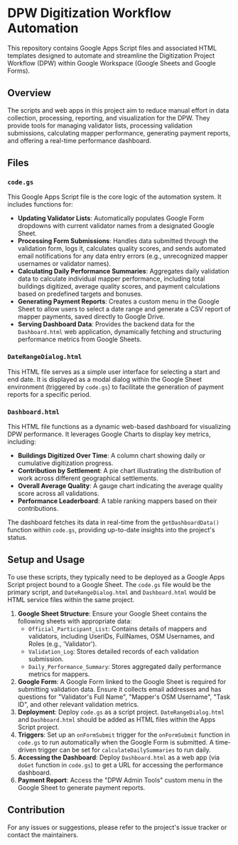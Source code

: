 # DPW Digitization Workflow Automation

This repository contains Google Apps Script files and associated HTML templates designed to automate and streamline the Digitization Project Workflow (DPW) within Google Workspace (Google Sheets and Google Forms).

## Overview

The scripts and web apps in this project aim to reduce manual effort in data collection, processing, reporting, and visualization for the DPW. They provide tools for managing validator lists, processing validation submissions, calculating mapper performance, generating payment reports, and offering a real-time performance dashboard.

## Files

### `code.gs`

This Google Apps Script file is the core logic of the automation system. It includes functions for:

-   **Updating Validator Lists**: Automatically populates Google Form dropdowns with current validator names from a designated Google Sheet.
-   **Processing Form Submissions**: Handles data submitted through the validation form, logs it, calculates quality scores, and sends automated email notifications for any data entry errors (e.g., unrecognized mapper usernames or validator names).
-   **Calculating Daily Performance Summaries**: Aggregates daily validation data to calculate individual mapper performance, including total buildings digitized, average quality scores, and payment calculations based on predefined targets and bonuses.
-   **Generating Payment Reports**: Creates a custom menu in the Google Sheet to allow users to select a date range and generate a CSV report of mapper payments, saved directly to Google Drive.
-   **Serving Dashboard Data**: Provides the backend data for the `Dashboard.html` web application, dynamically fetching and structuring performance metrics from Google Sheets.

### `DateRangeDialog.html`

This HTML file serves as a simple user interface for selecting a start and end date. It is displayed as a modal dialog within the Google Sheet environment (triggered by `code.gs`) to facilitate the generation of payment reports for a specific period.

### `Dashboard.html`

This HTML file functions as a dynamic web-based dashboard for visualizing DPW performance. It leverages Google Charts to display key metrics, including:

-   **Buildings Digitized Over Time**: A column chart showing daily or cumulative digitization progress.
-   **Contribution by Settlement**: A pie chart illustrating the distribution of work across different geographical settlements.
-   **Overall Average Quality**: A gauge chart indicating the average quality score across all validations.
-   **Performance Leaderboard**: A table ranking mappers based on their contributions.

The dashboard fetches its data in real-time from the `getDashboardData()` function within `code.gs`, providing up-to-date insights into the project's status.

## Setup and Usage

To use these scripts, they typically need to be deployed as a Google Apps Script project bound to a Google Sheet. The `code.gs` file would be the primary script, and `DateRangeDialog.html` and `Dashboard.html` would be HTML service files within the same project.

1.  **Google Sheet Structure**: Ensure your Google Sheet contains the following sheets with appropriate data:
    -   `Official_Participant_List`: Contains details of mappers and validators, including UserIDs, FullNames, OSM Usernames, and Roles (e.g., 'Validator').
    -   `Validation_Log`: Stores detailed records of each validation submission.
    -   `Daily_Performance_Summary`: Stores aggregated daily performance metrics for mappers.
2.  **Google Form**: A Google Form linked to the Google Sheet is required for submitting validation data. Ensure it collects email addresses and has questions for "Validator's Full Name", "Mapper's OSM Username", "Task ID", and other relevant validation metrics.
3.  **Deployment**: Deploy `code.gs` as a script project. `DateRangeDialog.html` and `Dashboard.html` should be added as HTML files within the Apps Script project.
4.  **Triggers**: Set up an `onFormSubmit` trigger for the `onFormSubmit` function in `code.gs` to run automatically when the Google Form is submitted. A time-driven trigger can be set for `calculateDailySummaries` to run daily.
5.  **Accessing the Dashboard**: Deploy `Dashboard.html` as a web app (via `doGet` function in `code.gs`) to get a URL for accessing the performance dashboard.
6.  **Payment Report**: Access the "DPW Admin Tools" custom menu in the Google Sheet to generate payment reports.

## Contribution

For any issues or suggestions, please refer to the project's issue tracker or contact the maintainers.